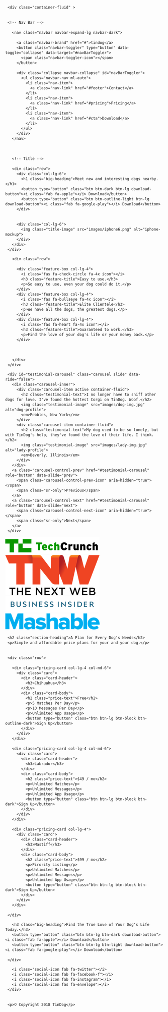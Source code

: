  <!DOCTYPE html>
 <html>

 <head>
   <meta charset="utf-8">
   <title>TinDog</title>

   <link rel="preconnect" href="https://fonts.gstatic.com">
   <link href="https://fonts.googleapis.com/css2?family=Montserrat:wght@100;300;400;500;900&family=Ubuntu:wght@300;400;700&display=swap" rel="stylesheet">


   <link rel="stylesheet" href="https://maxcdn.bootstrapcdn.com/bootstrap/4.0.0/css/bootstrap.min.css">
   <link rel="stylesheet" href="css/styles.css">

   <script src="https://kit.fontawesome.com/a763f0788e.js" crossorigin="anonymous"></script>

   <script src="https://code.jquery.com/jquery-3.2.1.slim.min.js" integrity="sha384-KJ3o2DKtIkvYIK3UENzmM7KCkRr/rE9/Qpg6aAZGJwFDMVNA/GpGFF93hXpG5KkN" crossorigin="anonymous"></script>
   <script src="https://cdnjs.cloudflare.com/ajax/libs/popper.js/1.12.9/umd/popper.min.js" integrity="sha384-ApNbgh9B+Y1QKtv3Rn7W3mgPxhU9K/ScQsAP7hUibX39j7fakFPskvXusvfa0b4Q" crossorigin="anonymous"></script>
   <script src="https://maxcdn.bootstrapcdn.com/bootstrap/4.0.0/js/bootstrap.min.js" integrity="sha384-JZR6Spejh4U02d8jOt6vLEHfe/JQGiRRSQQxSfFWpi1MquVdAyjUar5+76PVCmYl" crossorigin="anonymous"></script>
   <!-- try this later - newer bootstrap uncomment the line below and comment out the above 4 lines
  <link href="https://cdn.jsdelivr.net/npm/bootstrap@5.0.0-beta2/dist/css/bootstrap.min.css" rel="stylesheet" integrity="sha384-BmbxuPwQa2lc/FVzBcNJ7UAyJxM6wuqIj61tLrc4wSX0szH/Ev+nYRRuWlolflfl" crossorigin="anonymous">
  <script src="https://cdn.jsdelivr.net/npm/@popperjs/core@2.6.0/dist/umd/popper.min.js" integrity="sha384-KsvD1yqQ1/1+IA7gi3P0tyJcT3vR+NdBTt13hSJ2lnve8agRGXTTyNaBYmCR/Nwi" crossorigin="anonymous"></script>
  <script src="https://cdn.jsdelivr.net/npm/bootstrap@5.0.0-beta2/dist/js/bootstrap.min.js" integrity="sha384-nsg8ua9HAw1y0W1btsyWgBklPnCUAFLuTMS2G72MMONqmOymq585AcH49TLBQObG" crossorigin="anonymous"></script>
-->

 </head>

 <body>

   <section class="colored-section" id="title">

     <div class="container-fluid" >


     <!-- Nav Bar -->

       <nav class="navbar navbar-expand-lg navbar-dark">

         <a class="navbar-brand" href="#">tindog</a>
         <button class="navbar-toggler" type="button" data-toggle="collapse" data-target="#navBarToggler">
           <span class="navbar-toggler-icon"></span>
         </button>

         <div class="collapse navbar-collapse" id="navBarToggler">
           <ul class="navbar-nav ml-auto">
             <li class="nav-item">
               <a class="nav-link" href="#footer">Contact</a>
             </li>
             <li class="nav-item">
               <a class="nav-link" href="#pricing">Pricing</a>
             </li>
             <li class="nav-item">
               <a class="nav-link" href="#cta">Download</a>
             </li>
           </ul>
         </div>
       </nav>



       <!-- Title -->

       <div class="row">
         <div class="col-lg-6">
           <h1 class="big-heading">Meet new and interesting dogs nearby.</h1>
           <button type="button" class="btn btn-dark btn-lg download-button"><i class="fab fa-apple"></i> Download</button>
           <button type="button" class="btn btn-outline-light btn-lg download-button"><i class="fab fa-google-play"></i> Download</button>
         </div>


         <div class="col-lg-6">
           <img class="title-image" src="images/iphone6.png" alt="iphone-mockup">
         </div>
       </div>
     </div>
   </section>


   <!-- Features -->

   <section class="white-section" id="features">
     <div class="container-fluid">

       <div class="row">

         <div class="feature-box col-lg-4">
           <i class="fas fa-check-circle fa-4x icon"></i>
           <h3 class="feature-title">Easy to use.</h3>
           <p>So easy to use, even your dog could do it.</p>
         </div>
         <div class="feature-box col-lg-4">
           <i class="fas fa-bullseye fa-4x icon"></i>
           <h3 class="feature-title">Elite Clientele</h3>
           <p>We have all the dogs, the greatest dogs.</p>
         </div>
         <div class="feature-box col-lg-4">
           <i class="fas fa-heart fa-4x icon"></i>
           <h3 class="feature-title">Guaranteed to work.</h3>
           <p>Find the love of your dog's life or your money back.</p>
         </div>



       </div>
     </div>
   </section>


   <!-- Testimonials -->

   <section class="colored-section" id="testimonials">

     <div id="testimonial-carousel" class="carousel slide" data-ride="false">
       <div class="carousel-inner">
         <div class="carousel-item active container-fluid">
           <h2 class="testimonial-text">I no longer have to sniff other dogs for love. I've found the hottest Corgi on TinDog. Woof.</h2>
           <img class="testimonial-image" src="images/dog-img.jpg" alt="dog-profile">
           <em>Pebbles, New York</em>
         </div>
         <div class="carousel-item container-fluid">
           <h2 class="testimonial-text">My dog used to be so lonely, but with TinDog's help, they've found the love of their life. I think.</h2>
           <img class="testimonial-image" src="images/lady-img.jpg" alt="lady-profile">
           <em>Beverly, Illinois</em>
         </div>
       </div>
       <a class="carousel-control-prev" href="#testimonial-carousel" role="button" data-slide="prev">
         <span class="carousel-control-prev-icon" aria-hidden="true"></span>
         <span class="sr-only">Previous</span>
       </a>
       <a class="carousel-control-next" href="#testimonial-carousel" role="button" data-slide="next">
         <span class="carousel-control-next-icon" aria-hidden="true"></span>
         <span class="sr-only">Next</span>
       </a>
     </div>





   </section>


   <!-- Press -->

   <section class="colored-section" id="press">
     <img class="press-logo" src="images/techcrunch.png" alt="tc-logo">
     <img class="press-logo" src="images/tnw.png" alt="tnw-logo">
     <img class="press-logo" src="images/bizinsider.png" alt="biz-insider-logo">
     <img class="press-logo" src="images/mashable.png" alt="mashable-logo">

   </section>


   <!-- Pricing -->

   <section class="white-section" id="pricing">

     <h2 class="section-heading">A Plan for Every Dog's Needs</h2>
     <p>Simple and affordable price plans for your and your dog.</p>


     <div class="row">

       <div class="pricing-card col-lg-4 col-md-6">
         <div class="card">
           <div class="card-header">
             <h3>Chihuahua</h3>
           </div>
           <div class="card-body">
             <h2 class="price-text">Free</h2>
             <p>5 Matches Per Day</p>
             <p>10 Messages Per Day</p>
             <p>Unlimited App Usage</p>
             <button type="button" class="btn btn-lg btn-block btn-outline-dark">Sign Up</button>
           </div>
         </div>
       </div>

       <div class="pricing-card col-lg-4 col-md-6">
         <div class="card">
           <div class="card-header">
             <h3>Labrador</h3>
           </div>
           <div class="card-body">
             <h2 class="price-text">$49 / mo</h2>
             <p>Unlimited Matches</p>
             <p>Unlimited Messages</p>
             <p>Unlimited App Usage</p>
             <button type="button" class="btn btn-lg btn-block btn-dark">Sign Up</button>
           </div>
         </div>
       </div>

       <div class="pricing-card col-lg-4">
         <div class="card">
           <div class="card-header">
             <h3>Mastiff</h3>
           </div>
           <div class="card-body">
             <h2 class="price-text">$99 / mo</h2>
             <p>Pirority Listing</p>
             <p>Unlimited Matches</p>
             <p>Unlimited Messages</p>
             <p>Unlimited App Usage</p>
             <button type="button" class="btn btn-lg btn-block btn-dark">Sign Up</button>
           </div>
         </div>
       </div>

     </div>
   </section>



   <!-- Call to Action -->

   <section class="colored-section" id="cta">
     <div class="container-fluid">

       <h3 class="big-heading">Find the True Love of Your Dog's Life Today.</h3>
       <button type="button" class="btn btn-lg btn-dark download-button"> <i class="fab fa-apple"></i> Download</button>
       <button type="button" class="btn btn-lg btn-light download-button"><i class="fab fa-google-play"></i> Download</button>

     </div>
   </section>


   <!-- Footer -->

   <footer class="white-section" id="footer">
     <div class="container-fluid">

       <i class="social-icon fab fa-twitter"></i>
       <i class="social-icon fab fa-facebook-f"></i>
       <i class="social-icon fab fa-instagram"></i>
       <i class="social-icon fas fa-envelope"></i>
     </div>


     <p>© Copyright 2018 TinDog</p>

   </footer>


 </body>

 </html>

